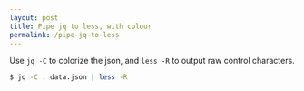 ```yaml
---
layout: post
title: Pipe jq to less, with colour
permalink: /pipe-jq-to-less
---
```

Use `jq -C` to colorize the json, and `less -R` to output raw control
characters.

```sh
$ jq -C . data.json | less -R
```
